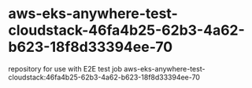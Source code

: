 # aws-eks-anywhere-test-cloudstack-46fa4b25-62b3-4a62-b623-18f8d33394ee-70
repository for use with E2E test job aws-eks-anywhere-test-cloudstack:46fa4b25-62b3-4a62-b623-18f8d33394ee-70

